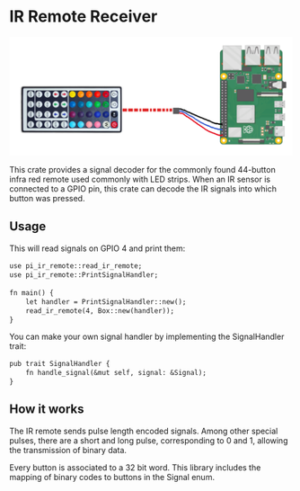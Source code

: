 # IR Remote Receiver

<p align="center">
    <img alt="44-button IR remote" src="https://github.com/fhennig/pi_ir_remote/blob/master/pi_remote.png?raw=true"/>
</p>

This crate provides a signal decoder for the commonly found 44-button
infra red remote used commonly with LED strips.  When an IR sensor is
connected to a GPIO pin, this crate can decode the IR signals into
which button was pressed.

## Usage

This will read signals on GPIO 4 and print them:

    use pi_ir_remote::read_ir_remote;
    use pi_ir_remote::PrintSignalHandler;

    fn main() {
        let handler = PrintSignalHandler::new();
        read_ir_remote(4, Box::new(handler));
    }

You can make your own signal handler by implementing the SignalHandler
trait:

    pub trait SignalHandler {
        fn handle_signal(&mut self, signal: &Signal);
    }

## How it works

The IR remote sends pulse length encoded signals.  Among other special
pulses, there are a short and long pulse, corresponding to 0 and 1,
allowing the transmission of binary data.

Every button is associated to a 32 bit word.  This library includes
the mapping of binary codes to buttons in the Signal enum.

